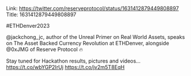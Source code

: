 Link:  https://twitter.com/reserveprotocol/status/1631412879449808897
Title: 1631412879449808897

#ETHDenver2023

@jackchong_jc, author of the Unreal Primer on Real World Assets, speaks on The Asset Backed Currency Revolution at ETHDenver, alongside @0xJMG of Reserve Protocol 🔥

Stay tuned for Hackathon results, pictures and videos... https://t.co/wbYGP2IrUj https://t.co/jv2m5T8EqH